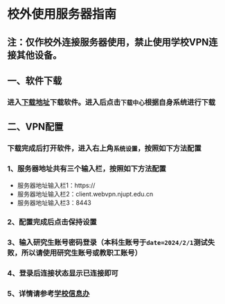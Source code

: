 # 校外使用服务器指南
## 注：仅作校外连接服务器使用，禁止使用学校VPN连接其他设备。
## 一、软件下载
### 进入[下载地址](https://client.webvpn.njupt.edu.cn:8443/)下载软件。进入后点击`下载中心`根据自身系统进行下载
## 二、VPN配置
### 下载完成后打开软件，进入右上角`系统设置`，按照如下方法配置
### 1、服务器地址共有三个输入栏，按照如下方法配置
- 服务器地址输入栏1：https://
- 服务器地址输入栏2：client.webvpn.njupt.edu.cn
- 服务器地址输入栏3：8443
### 2、配置完成后点击保持设置
### 3、输入研究生账号密码登录（本科生账号于`date=2024/2/1`测试失败，所以请使用研究生账号或教职工账号）
### 4、登录后连接状态显示已连接即可
### 5、详情请参考[学校信息办](https://xxb.njupt.edu.cn/2021/0514/c9858a193515/page.htm)
